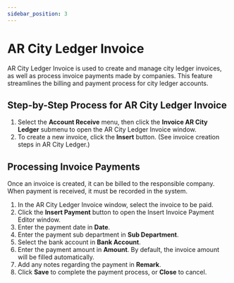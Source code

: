 ```yaml
---
sidebar_position: 3
---
```


# AR City Ledger Invoice

AR City Ledger Invoice is used to create and manage city ledger invoices, as well as process invoice payments made by companies. This feature streamlines the billing and payment process for city ledger accounts.

## Step-by-Step Process for AR City Ledger Invoice

1. Select the **Account Receive** menu, then click the **Invoice AR City Ledger** submenu to open the AR City Ledger Invoice window.
2. To create a new invoice, click the **Insert** button. (See invoice creation steps in AR City Ledger.)

## Processing Invoice Payments

Once an invoice is created, it can be billed to the responsible company. When payment is received, it must be recorded in the system.

1. In the AR City Ledger Invoice window, select the invoice to be paid.
2. Click the **Insert Payment** button to open the Insert Invoice Payment Editor window.
3. Enter the payment date in **Date**.
4. Enter the payment sub department in **Sub Department**.
5. Select the bank account in **Bank Account**.
6. Enter the payment amount in **Amount**. By default, the invoice amount will be filled automatically.
7. Add any notes regarding the payment in **Remark**.
8. Click **Save** to complete the payment process, or **Close** to cancel.

